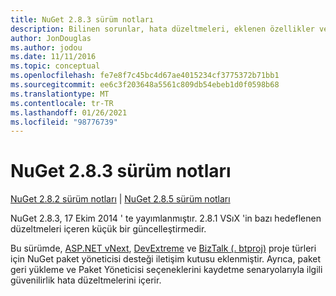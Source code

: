 ```yaml
---
title: NuGet 2.8.3 sürüm notları
description: Bilinen sorunlar, hata düzeltmeleri, eklenen özellikler ve CCR 'ler dahil olmak üzere NuGet 2.8.3 için sürüm notları.
author: JonDouglas
ms.author: jodou
ms.date: 11/11/2016
ms.topic: conceptual
ms.openlocfilehash: fe7e8f7c45bc4d67ae4015234cf3775372b71bb1
ms.sourcegitcommit: ee6c3f203648a5561c809db54ebeb1d0f0598b68
ms.translationtype: MT
ms.contentlocale: tr-TR
ms.lasthandoff: 01/26/2021
ms.locfileid: "98776739"
---
```

# <a name="nuget-283-release-notes"></a>NuGet 2.8.3 sürüm notları

[NuGet 2.8.2 sürüm notları](../release-notes/nuget-2.8.2.md)  |  [NuGet 2.8.5 sürüm notları](../release-notes/nuget-2.8.5.md)

NuGet 2.8.3, 17 Ekim 2014 ' te yayımlanmıştır. 2.8.1 VSıX 'in bazı hedeflenen düzeltmeleri içeren küçük bir güncelleştirmedir.

Bu sürümde, [ASP.NET vNext](http://www.asp.net/vnext), [DevExtreme](http://js.devexpress.com/) ve [BizTalk (. btproj)](/biztalk/core/developing-biztalk-server-applications) proje türleri için NuGet paket yöneticisi desteği iletişim kutusu eklenmiştir. Ayrıca, paket geri yükleme ve Paket Yöneticisi seçeneklerini kaydetme senaryolarıyla ilgili güvenilirlik hata düzeltmelerini içerir.
